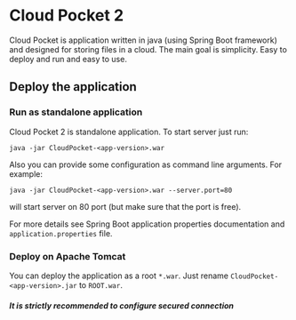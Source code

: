 # Cloud Pocket 2

Cloud Pocket is application written in java (using Spring Boot framework) and designed for storing files in a cloud.
The main goal is simplicity. Easy to deploy and run and easy to use.

## Deploy the application

### Run as standalone application

Cloud Pocket 2 is standalone application. To start server just run:

`java -jar CloudPocket-<app-version>.war`

Also you can provide some configuration as command line arguments. For example:

`java -jar CloudPocket-<app-version>.war --server.port=80`

will start server on 80 port (but make sure that the port is free).

For more details see Spring Boot application properties documentation and `application.properties` file.

### Deploy on Apache Tomcat

You can deploy the application as a root `*.war`.
Just rename `CloudPocket-<app-version>.jar` to `ROOT.war`.

##### _It is strictly recommended to configure secured connection_

